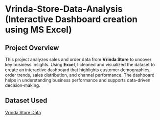 # Vrinda-Store-Data-Analysis (Interactive Dashboard creation using MS Excel)
## Project Overview

This project analyzes sales and order data from **Vrinda Store** to uncover key business insights. Using **Excel**, I cleaned and visualized the dataset to create an interactive dashboard that highlights customer demographics, order trends, sales distribution, and channel performance. The dashboard helps in understanding business performance and supports data-driven decision-making. 
## Dataset Used
<a href=https://raw.githubusercontent.com/khushi9179/Vrinda-store-analysis/refs/heads/main/Vrinda_store_analysis.xlsx>Vrinda Store Data</a>
